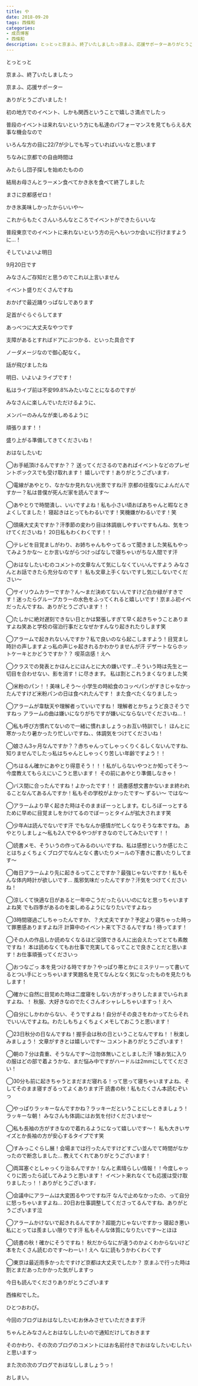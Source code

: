 ```yaml
---
title: や
date: 2018-09-20
tags: 西條和
categories: 
- 成员博客
- 西條和
description: とっとっと京まふ、終了いたしましたっ京まふ、応援サポーターありがとうございました！初の地方でのイベント、しかも関西ということで嬉し...
---
```
















とっとっと

















京まふ、終了いたしましたっ













京まふ、応援サポーター





ありがとうございました！













初の地方でのイベント、しかも関西ということで嬉しさ満点でしたっ














普段のイベントは来れないという方にも私達のパフォーマンスを見てもらえる大事な機会なので











いろんな方の目に22/7が少しでも写っていればいいなと思います












ちなみに京都での自由時間は












みたらし団子探しを始めたものの












結局お母さんとラーメン食べてかき氷を食べて終了しました












まさに京都感ゼロ！












かき氷美味しかったからいいや〜










これからもたくさんいろんなところでイベントができたらいいな











普段東京でのイベントに来れないという方の元へもいつか会いに行けますように…！













そしていよいよ明日













9月20日です














みなさんご存知だと思うのでこれ以上言いません












イベント盛りだくさんですね











おかげで最近踊りっぱなしであります












足首がぐらぐらしてます





















あっべつに大丈夫なやつです











支障があるとすればドアにぶつかる、といった具合です











ノーダメージなので御心配なく。














話が飛びましたね











明日、いよいよライブです！












私はライブ前は不安99.8%みたいなことになるのですが










みなさんに楽しんでいただけるように、












メンバーのみんなが楽しめるように











頑張ります！！












盛り上がる準備してきてくださいね！
















おはなしたいむ





◯お手紙頂けるんですか？？
送ってくださるのであればイベントなどのプレゼントボックスでも受け取れます！
嬉しいです！ありがとうございます♩






◯電線があやとり、なかなか見れない光景ですね汗
京都の往復なによんだんですかー？私は昔僕が死んだ家を読んでます〜






◯あやとりで時間潰し、いいですよね！私も小さい頃おばあちゃんと暇なときよくしてました！
寝起きはとってもわるいです！笑機嫌がわるいです！笑




◯頭痛大丈夫ですか？汗季節の変わり目は体調崩しやすいですもんね、気をつけてくださいね！
20日私もわくわくです！！





◯テレビを目覚ましがわり、お姉ちゃんもやってるって聞きました笑私もやってみようかな〜
とか言いながらつけっぱなしで寝ちゃいがちな人間です汗






◯おはなしたいむのコメントの文章なんて気にしなくていいんですよう
みなさんとお話できたら充分なのです！
私も文章上手くないですし気にしないでください〜





◯サイリウムカラーですか？ん〜まだ決めてないんですけど白か緑がすきです！迷ったらグループカラーの水色をふってくれると嬉しいです！京まふ初イベだったんですね、ありがとうございます！！







◯たしかに絶対遅刻できない日とかは緊張しすぎて早く起きちゃうことありますよね笑あと学校の宿泊行事だとなぜかすんなり起きれたりします笑






◯アラームで起きれないんですか？私で良いのなら起こしますよう！目覚まし時計の声しますよっ私の声じゃ起きれるかわかりませんが汗
デザートならホットケーキとかどうですか？？
喫茶店感！えへ





◯クラスでの発表とかほんとにほんとに大の嫌いです…そういう時は先生と一切目を合わせない、影を消す！に尽きます。
私は割とこれうまくなりました笑






◯米粉のパン！！美味しそう〜
小学生の時給食のコッペパンがすきじゃなかったんですけど米粉パンの日は食べれたんです！
また食べたくなりましたっ





◯アラームが韋駄天や理解者っていいですね！
理解者とかちょうど良さそうですねっ
アラームの曲は嫌いになりがちですが嫌いにならないでくださいね…！






◯私も呼び方慣れてないので一緒に慣れましょうっお互い特訓でし！
ほんとに寒かったり暑かったり忙しいですね、、体調気をつけてくださいね！






◯娘さん3ヶ月なんですか？？赤ちゃんってしゃっくりくるしくないんですね、知りませんでしたっ私はちゃんとしゃっくり苦しい年齢ですよう！！






◯ちはるん確かにあやとり得意そう！！！私がしらないやつとか知ってそう〜今度教えてもらえにいこうと思います！
その前にあやとり準備しなきゃ！







◯バス間に合ったんですね！よかったです！！
読書感想文書かないまま終われることなんてあるんですか！私もその学校がよかったです〜
ずるい〜
ではな〜









◯アラームより早く起きた時はそのままぼーっとします。むしろぼーっとするために早めに目覚ましをかけてるのでぼーっとタイムが拡大されます笑







◯少年Aは読んでないです汗
でもなんか感情が忙しくなりそうな本ですね。
あやとりしましょ〜私も2人でやるやつがすきなのでしてみたいです！！






◯読書メモ、そういうの作ってみるのいいですね、私は感想というか感じたことはちょくちょくブログでなんとなく書いたりメールの下書きに書いたりしてます〜







◯毎日アラームより先に起きるってことですか？最強じゃないですか！私もそんな体内時計が欲しいです…
風邪気味だったんですか？汗気をつけてくださいね！







◯涼しくて快適な日があると一年中こうだったらいいのになと思っちゃいますよね笑
でも四季があるのを楽しめるようになりたいですよねっ





◯3時間寝過ごしちゃったんですか、？大丈夫ですか？予定より寝ちゃった時って罪悪感ありますよね汗
計算中のイベント来て下さるんですね！待ってます！






◯その人の作品しか読めなくなるほど没頭できる人に出会えたってとても素敵ですね！
本は読めなくてもお仕事で充実してるってことで良きことだと思います！お仕事頑張ってくださいっ






◯おつなごっ
本を見つける時ですか？やっぱり帯とかにミステリーって書いてるとつい手にとっちゃいます笑題名を見てなんとなく気になったものを見たりもします！







◯確かに自然に目覚めた時は二度寝をしない方がすっきりしたままでいられますよね、！
秋服、大好きなのでたくさんオシャレしちゃいますっ！えへ






◯自分にしかわからない、そうですよね！自分がその良さをわかってたらそれでいいんですよね。わたしもちょくちょくメモしておこうと思います！







◯23日秋分の日なんですね！握手会は秋の日ということなんですね！！秋楽しみましょう！
文章がすきとは嬉しいです〜
コメントありがとうございます！






◯朝の７分は貴重、そうなんです〜泣勿体無いことしました汗
1番お気に入りの服はどの部で着ようかな、まだ悩み中ですがハードルは2mmにしててください！






◯30分も前に起きちゃうとまだまだ寝れる！って思って寝ちゃいますよね、そしてそのまま寝すぎるってよくあります汗
読書の秋！私もたくさん本読むぞいっ





◯やっぱりラッキーなんですかね？ラッキーだということにしときましょう！ラッキーな朝！
みなさんも体調にはお気を付けくださいませ〜







◯私も長袖の方がすきなので着れるようになって嬉しいです〜！
私も大きいサイズとか長袖の方が安心するタイプです笑





◯すみっこぐらし展！会場までは行ったんですけどすごい並んでて時間がなかったので断念しました…
教えてくれてありがとうございます！






◯両耳塞ぐとしゃっくり治るんですか！なんと素晴らしい情報！！今度しゃっくりに困ったら試してみようと思います！
イベント来れなくても応援は受け取りましたっ！！ありがとうございます♩








◯会議中にアラームは大変困るやつですね汗
なんで止めなかったの、って自分に怒っちゃいますよね…
20日お仕事調整してくださってるんですね、ありがとうございます泣






◯アラームかけないで起きれるんですか？超能力じゃないですかっ
寝起き悪い私にとっては羨ましい限りです汗
私もそんな体質になりたいです〜とほほ





◯読書の秋！確かにそうですね！
秋だからなにが違うのかよくわからないけど本をたくさん読むのです〜わーい！えへ
なに読もうかわくわくです






◯東京は最近雨多かったですけど京都は大丈夫でしたか？
京まふで行った時は割とまだあったかかった気がしますっ






今日も読んでくださりありがとうございます












西條和でした。








ひとつおわび。










今回のブログはおはなしたいむお休みさせていただきます汗







ちゃんとみなさんとおはなししたいので通知だけしておきます







そのかわり、その次のブログのコメントにはお名前付きでおはなしたいむしたいと思いますっ








また次の次のブログでおはなししましょうっ！








おしまい。



